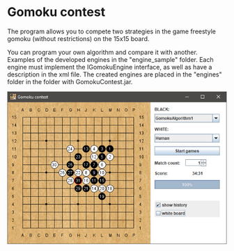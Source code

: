 Gomoku contest
======
The program allows you to compete two strategies in the game freestyle gomoku (without restrictions) on the 15x15 board.

You can program your own algorithm and compare it with another.
Examples of the developed engines in the "engine_sample" folder.
Each engine must implement the IGomokuEngine interface, as well as have a description in the xml file.
The created engines are placed in the "engines" folder in the folder with GomokuContest.jar.

![](images/screen.jpg)